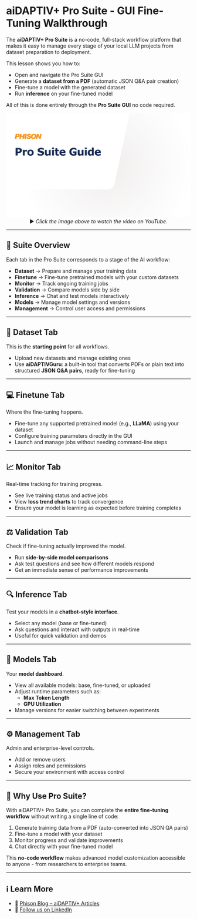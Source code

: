 # aiDAPTIV+ Pro Suite - GUI Fine-Tuning Walkthrough

The **aiDAPTIV+ Pro Suite** is a no-code, full-stack workflow platform that makes it easy to manage every stage of your local LLM projects from dataset preparation to deployment.  

This lesson shows you how to:
- Open and navigate the Pro Suite GUI  
- Generate a **dataset from a PDF** (automatic JSON Q&A pair creation)  
- Fine-tune a model with the generated dataset  
- Run **inference** on your fine-tuned model  

All of this is done entirely through the **Pro Suite GUI** no code required.  

<p align="center">
  <a href="https://youtu.be/kqxzJa7f0H0">
    <img src="https://github.com/aiDAPTIV-Phison/aiDAPTIV-Training-Course/blob/e60ff9d6c3597c4d2f8de5ea3f2bef1f96b82fdd/assets/Pro_Suite_Guide.png" width="600" alt="Pro Suite Fine-Tuning Guide">
  </a>  
  <br>
  ▶️ <em>Click the image above to watch the video on YouTube.</em>
</p>

---

## 🧭 Suite Overview
Each tab in the Pro Suite corresponds to a stage of the AI workflow:

- **Dataset** → Prepare and manage your training data  
- **Finetune** → Fine-tune pretrained models with your custom datasets  
- **Monitor** → Track ongoing training jobs  
- **Validation** → Compare models side by side  
- **Inference** → Chat and test models interactively  
- **Models** → Manage model settings and versions  
- **Management** → Control user access and permissions  

---

## 📄 Dataset Tab
This is the **starting point** for all workflows.

- Upload new datasets and manage existing ones  
- Use **aiDAPTIVGuru**: a built-in tool that converts PDFs or plain text into structured **JSON Q&A pairs**, ready for fine-tuning  

---

## 💻 Finetune Tab
Where the fine-tuning happens.

- Fine-tune any supported pretrained model (e.g., **LLaMA**) using your dataset  
- Configure training parameters directly in the GUI  
- Launch and manage jobs without needing command-line steps  

---

## 📈 Monitor Tab
Real-time tracking for training progress.

- See live training status and active jobs  
- View **loss trend charts** to track convergence  
- Ensure your model is learning as expected before training completes  

---

## ⚖️ Validation Tab
Check if fine-tuning actually improved the model.

- Run **side-by-side model comparisons**  
- Ask test questions and see how different models respond  
- Get an immediate sense of performance improvements  

---

## 🔍 Inference Tab
Test your models in a **chatbot-style interface**.

- Select any model (base or fine-tuned)  
- Ask questions and interact with outputs in real-time  
- Useful for quick validation and demos  

---

## 💚 Models Tab
Your **model dashboard**.

- View all available models: base, fine-tuned, or uploaded  
- Adjust runtime parameters such as:  
  - **Max Token Length**  
  - **GPU Utilization**  
- Manage versions for easier switching between experiments  

---

## ⚙️ Management Tab
Admin and enterprise-level controls.

- Add or remove users  
- Assign roles and permissions  
- Secure your environment with access control  

---

## 🎯 Why Use Pro Suite?
With aiDAPTIV+ Pro Suite, you can complete the **entire fine-tuning workflow** without writing a single line of code:  

1. Generate training data from a PDF (auto-converted into JSON QA pairs)  
2. Fine-tune a model with your dataset  
3. Monitor progress and validate improvements  
4. Chat directly with your fine-tuned model  

This **no-code workflow** makes advanced model customization accessible to anyone - from researchers to enterprise teams.  

---

## ℹ️ Learn More
- 📖 [Phison Blog – aiDAPTIV+ Articles](https://phisonblog.com/category/ai)  
- 💼 [Follow us on LinkedIn](https://www.linkedin.com/company/phison-electronics) 




